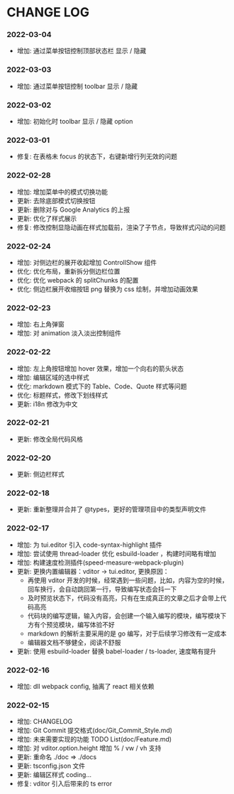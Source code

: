 # CHANGE LOG

### 2022-03-04

-   增加: 通过菜单按钮控制顶部状态栏 显示 / 隐藏

### 2022-03-03

-   增加: 通过菜单按钮控制 toolbar 显示 / 隐藏

### 2022-03-02

-   增加: 初始化时 toolbar 显示 / 隐藏 option

### 2022-03-01

-   修复: 在表格未 focus 的状态下，右键新增行列无效的问题

### 2022-02-28

-   增加: 增加菜单中的模式切换功能
-   更新: 去除底部模式切换按钮
-   更新: 删除对与 Google Analytics 的上报
-   更新: 优化了样式展示
-   修复: 修改控制显隐动画在样式加载前，渲染了子节点，导致样式闪动的问题

### 2022-02-24

-   增加: 对侧边栏的展开收起增加 ControllShow 组件
-   优化: 优化布局，重新拆分侧边栏位置
-   优化: 优化 webpack 的 splitChunks 的配置
-   优化: 侧边栏展开收缩按钮 png 替换为 css 绘制，并增加动画效果

### 2022-02-23

-   增加: 右上角弹窗
-   增加: 对 animation 淡入淡出控制组件

### 2022-02-22

-   增加: 左上角按钮增加 hover 效果，增加一个向右的箭头状态
-   增加: 编辑区域的选中样式
-   优化: markdown 模式下的 Table、Code、Quote 样式等问题
-   优化: 标题样式，修改下划线样式
-   更新: i18n 修改为中文

### 2022-02-21

-   更新: 修改全局代码风格

### 2022-02-20

-   更新: 侧边栏样式

### 2022-02-18

-   更新: 重新整理并合并了 @types，更好的管理项目中的类型声明文件

### 2022-02-17

-   增加: 为 tui.editor 引入 code-syntax-highlight 插件
-   增加: 尝试使用 thread-loader 优化 esbuild-loader ，构建时间略有增加
-   增加: 构建速度检测插件(speed-measure-webpack-plugin)
-   更新: 更换内置编辑器：vditor -> tui.editor, 更换原因：
    -   再使用 vditor 开发的时候，经常遇到一些问题，比如，内容为空的时候，回车换行，会自动跳回第一行，导致编写状态会抖一下
    -   及时预览状态下，代码没有高亮，只有在生成真正的文章之后才会带上代码高亮
    -   代码块的编写逻辑，输入内容，会创建一个输入编写的模块，编写模块下方有个预览模块，编写体验不好
    -   markdown 的解析主要采用的是 go 编写，对于后续学习修改有一定成本
    -   编辑器文档不够健全，阅读不舒服
-   更新: 使用 esbuild-loader 替换 babel-loader / ts-loader, 速度略有提升

### 2022-02-16

-   增加: dll webpack config, 抽离了 react 相关依赖

### 2022-02-15

-   增加: CHANGELOG
-   增加: Git Commit 提交格式(doc/Git_Commit_Style.md)
-   增加: 未来需要实现的功能 TODO List(doc/Feature.md)
-   增加: 对 vditor.option.height 增加 % / vw / vh 支持
-   更新: 重命名 ./doc => ./docs
-   更新: tsconfig.json 文件
-   更新: 编辑区样式 coding...
-   修复: vditor 引入后带来的 ts error
